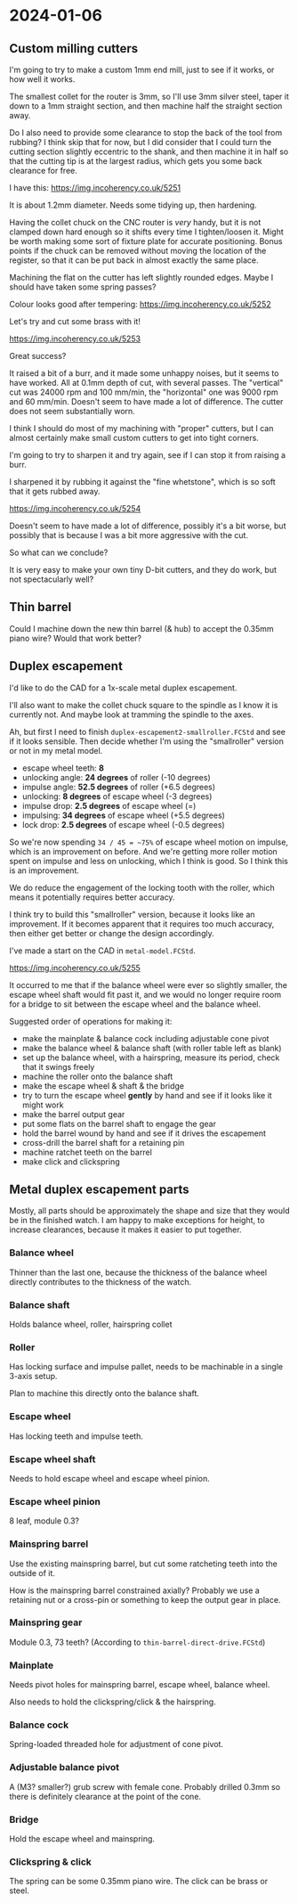 # 2024-01-06

## Custom milling cutters

I'm going to try to make a custom 1mm end mill, just to see if it works, or how well it works.

The smallest collet for the router is 3mm, so I'll use 3mm silver steel, taper it down to a 1mm
straight section, and then machine half the straight section away.

Do I also need to provide some clearance to stop the back of the tool from rubbing? I think skip
that for now, but I did consider that I could turn the cutting section slightly eccentric to the
shank, and then machine it in half so that the cutting tip is at the largest radius, which
gets you some back clearance for free.

I have this: https://img.incoherency.co.uk/5251

It is about 1.2mm diameter. Needs some tidying up, then hardening.

Having the collet chuck on the CNC router is *very* handy, but it is not clamped down hard enough so
it shifts every time I tighten/loosen it. Might be worth making some sort of fixture plate for accurate
positioning. Bonus points if the chuck can be removed without moving the location of the register, so
that it can be put back in almost exactly the same place.

Machining the flat on the cutter has left slightly rounded edges. Maybe I should have taken some spring passes?

Colour looks good after tempering: https://img.incoherency.co.uk/5252

Let's try and cut some brass with it!

https://img.incoherency.co.uk/5253

Great success?

It raised a bit of a burr, and it made some unhappy noises, but it seems to have worked. All at 0.1mm depth of cut,
with several passes. The "vertical" cut
was 24000 rpm and 100 mm/min, the "horizontal" one was 9000 rpm and 60 mm/min. Doesn't seem to have made a lot of difference.
The cutter does not seem substantially worn.

I think I should do most of my machining with "proper" cutters, but I can almost certainly make small custom cutters to
get into tight corners.

I'm going to try to sharpen it and try again, see if I can stop it from raising a burr.

I sharpened it by rubbing it against the "fine whetstone", which is so soft that it gets rubbed away.

https://img.incoherency.co.uk/5254

Doesn't seem to have made a lot of difference, possibly it's a bit worse, but possibly that is because I was a bit more
aggressive with the cut.

So what can we conclude?

It is very easy to make your own tiny D-bit cutters, and they do work, but not spectacularly well?

## Thin barrel

Could I machine down the new thin barrel (& hub) to accept the 0.35mm piano wire? Would
that work better?

## Duplex escapement

I'd like to do the CAD for a 1x-scale metal duplex escapement.

I'll also want to make the collet chuck square to the spindle as I know it is currently not. And maybe
look at tramming the spindle to the axes.

Ah, but first I need to finish `duplex-escapement2-smallroller.FCStd` and see if it looks sensible. Then decide whether
I'm using the "smallroller" version or not in my metal model.

 * escape wheel teeth: **8**
 * unlocking angle: **24 degrees** of roller (-10 degrees)
 * impulse angle: **52.5 degrees** of roller (+6.5 degrees)
 * unlocking: **8 degrees** of escape wheel (-3 degrees)
 * impulse drop: **2.5 degrees** of escape wheel (=)
 * impulsing: **34 degrees** of escape wheel (+5.5 degrees)
 * lock drop: **2.5 degrees** of escape wheel (-0.5 degrees)

So we're now spending `34 / 45 = ~75%` of escape wheel motion
on impulse, which is an improvement on before. And we're getting
more roller motion spent on impulse and less on unlocking,
which I think is good. So I think this is an improvement.

We do reduce the engagement of the locking tooth with the roller,
which means it potentially requires better accuracy.

I think try to build this "smallroller" version, because it looks
like an improvement. If it becomes apparent that it requires
too much accuracy, then either get better or change the design
accordingly.

I've made a start on the CAD in `metal-model.FCStd`.

https://img.incoherency.co.uk/5255

It occurred to me that if the balance wheel were ever so slightly smaller, the escape wheel
shaft would fit past it, and we would no longer require room for a bridge to sit between the escape
wheel and the balance wheel.

Suggested order of operations for making it:

 * make the mainplate & balance cock including adjustable cone pivot
 * make the balance wheel & balance shaft (with roller table left as blank)
 * set up the balance wheel, with a hairspring, measure
   its period, check that it swings freely
 * machine the roller onto the balance shaft
 * make the escape wheel & shaft & the bridge
 * try to turn the escape wheel **gently** by hand and see if it
   looks like it might work
 * make the barrel output gear
 * put some flats on the barrel shaft to engage the gear
 * hold the barrel wound by hand and see if it drives the escapement
 * cross-drill the barrel shaft for a retaining pin
 * machine ratchet teeth on the barrel
 * make click and clickspring

## Metal duplex escapement parts

Mostly, all parts should be approximately the shape and size that
they would be in the finished watch. I am happy to make exceptions
for height, to increase clearances, because it makes it easier to
put together.

### Balance wheel

Thinner than the last one, because the thickness of the balance wheel directly contributes to the thickness
of the watch.

### Balance shaft

Holds balance wheel, roller, hairspring collet

### Roller

Has locking surface and impulse pallet, needs to be machinable in a single 3-axis setup.

Plan to machine this directly onto the balance shaft.

### Escape wheel

Has locking teeth and impulse teeth.

### Escape wheel shaft

Needs to hold escape wheel and escape wheel pinion.

### Escape wheel pinion

8 leaf, module 0.3?

### Mainspring barrel

Use the existing mainspring barrel, but cut some ratcheting teeth into the outside of it.

How is the mainspring barrel constrained axially? Probably we
use a retaining nut or a cross-pin or something to keep the output
gear in place.

### Mainspring gear

Module 0.3, 73 teeth? (According to `thin-barrel-direct-drive.FCStd`)

### Mainplate

Needs pivot holes for mainspring barrel, escape wheel, balance wheel.

Also needs to hold the clickspring/click & the hairspring.

### Balance cock

Spring-loaded threaded hole for adjustment of cone pivot.

### Adjustable balance pivot

A (M3? smaller?) grub screw with female cone. Probably drilled 0.3mm so there
is definitely clearance at the point of the cone.

### Bridge

Hold the escape wheel and mainspring.

### Clickspring & click

The spring can be some 0.35mm piano wire. The click can be brass or steel.
